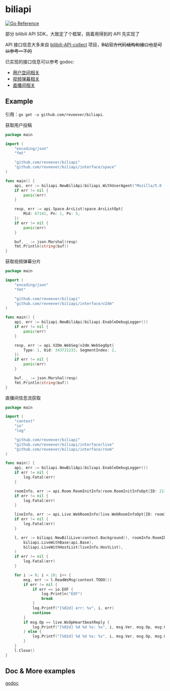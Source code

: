 # biliapi
[![Go Reference](https://pkg.go.dev/badge/github.com/reveever/biliapi.svg)](https://pkg.go.dev/github.com/reveever/biliapi)

部分 bilibili API SDK，大致定了个框架，挑着用得到的 API 先实现了

API 接口信息大多来自 [bilibili-API-collect](https://github.com/SocialSisterYi/bilibili-API-collect) 项目，~~B站官方代码结构和接口也是可以参考一下的~~

已实现的接口信息可以参考 godoc:

- [用户空间相关](https://pkg.go.dev/github.com/reveever/biliapi/interface/space)
- [视频弹幕相关](https://pkg.go.dev/github.com/reveever/biliapi/interface/v2dm)
- [直播间相关](https://pkg.go.dev/github.com/reveever/biliapi/interface/live)

## Example

引用：`go get -u github.com/reveever/biliapi`.

获取用户投稿
```go
package main

import (
	"encoding/json"
	"fmt"

	"github.com/reveever/biliapi"
	"github.com/reveever/biliapi/interface/space"
)

func main() {
	api, err := biliapi.NewBiliApi(biliapi.WithUserAgent("Mozilla/5.0 (Windows NT 10.0; Win64; x64; rv:98.0) Gecko/20100101 Firefox/98.0"))
	if err != nil {
		panic(err)
	}

	resp, err := api.Space.ArcList(space.ArcListOpt{
		Mid: 67141, Pn: 1, Ps: 5,
	})
	if err != nil {
		panic(err)
	}

	buf, _ := json.Marshal(resp)
	fmt.Println(string(buf))
}
```

获取视频弹幕分片
```go
package main

import (
	"encoding/json"
	"fmt"

	"github.com/reveever/biliapi"
	"github.com/reveever/biliapi/interface/v2dm"
)

func main() {
	api, err := biliapi.NewBiliApi(biliapi.EnableDebugLogger())
	if err != nil {
		panic(err)
	}

	resp, err := api.V2Dm.WebSeg(v2dm.WebSegOpt{
		Type: 1, Oid: 343721233, SegmentIndex: 2,
	})
	if err != nil {
		panic(err)
	}

	buf, _ := json.Marshal(resp)
	fmt.Println(string(buf))
}
```

直播间信息流获取
```go
package main

import (
	"context"
	"io"
	"log"

	"github.com/reveever/biliapi"
	"github.com/reveever/biliapi/interface/live"
	"github.com/reveever/biliapi/interface/room"
)

func main() {
	api, err := biliapi.NewBiliApi(biliapi.EnableDebugLogger())
	if err != nil {
		log.Fatal(err)
	}

	roomInfo, err := api.Room.RoomInitInfo(room.RoomInitInfoOpt{ID: 213})
	if err != nil {
		log.Fatal(err)
	}

	liveInfo, err := api.Live.WebRoomInfo(live.WebRoomInfoOpt{ID: roomInfo.RoomID})
	if err != nil {
		log.Fatal(err)
	}

	l, err := biliapi.NewBiliLive(context.Background(), roomInfo.RoomID, liveInfo.Token,
		biliapi.LiveWithBase(api.Base),
		biliapi.LiveWithHostList(liveInfo.HostList),
	)
	if err != nil {
		log.Fatal(err)
	}

	for i := 0; i < 10; i++ {
		msg, err := l.ReadWsMsg(context.TODO())
		if err != nil {
			if err == io.EOF {
				log.Println("EOF")
				break
			}
			log.Printf("[%02d] err: %v", i, err)
			continue
		}
		if msg.Op == live.WsOpHeartbeatReply {
			log.Printf("[%02d] %d %d %s: %x", i, msg.Ver, msg.Op, msg.Cmd, msg.Body)
		} else {
			log.Printf("[%02d] %d %d %s: %s", i, msg.Ver, msg.Op, msg.Cmd, string(msg.Body))
		}
	}
	l.Close()
}
```
## Doc & More examples
[godoc](https://pkg.go.dev/github.com/reveever/biliapi)
